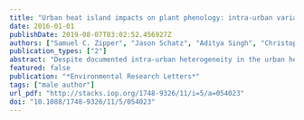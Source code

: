 ```yaml
---
title: "Urban heat island impacts on plant phenology: intra-urban variability and response to land cover"
date: 2016-01-01
publishDate: 2019-08-07T03:02:52.456927Z
authors: ["Samuel C. Zipper", "Jason Schatz", "Aditya Singh", "Christopher J. Kucharik", "Philip A. Townsend", "Steven P. Loheide"]
publication_types: ["2"]
abstract: "Despite documented intra-urban heterogeneity in the urban heat island (UHI) effect, little is known about spatial or temporal variability in plant response to the UHI. Using an automated temperature sensor network in conjunction with Landsat-derived remotely sensed estimates of start/end of the growing season, we investigate the impacts of the UHI on plant phenology in the city of Madison WI (USA) for the 2012–2014 growing seasons. Median urban growing season length (GSL) estimated from temperature sensors is ∼5 d longer than surrounding rural areas, and UHI impacts on GSL are relatively consistent from year-to-year. Parks within urban areas experience a subdued expression of GSL lengthening resulting from interactions between the UHI and a park cool island effect. Across all growing seasons, impervious cover in the area surrounding each temperature sensor explains textgreater50% of observed variability in phenology. Comparisons between long-term estimates of annual mean phenological timing, derived from remote sensing, and temperature-based estimates of individual growing seasons show no relationship at the individual sensor level. The magnitude of disagreement between temperature-based and remotely sensed phenology is a function of impervious and grass cover surrounding the sensor, suggesting that realized GSL is controlled by both local land cover and micrometeorological conditions."
featured: false
publication: "*Environmental Research Letters*"
tags: ["male author"]
url_pdf: "http://stacks.iop.org/1748-9326/11/i=5/a=054023"
doi: "10.1088/1748-9326/11/5/054023"
---
```



